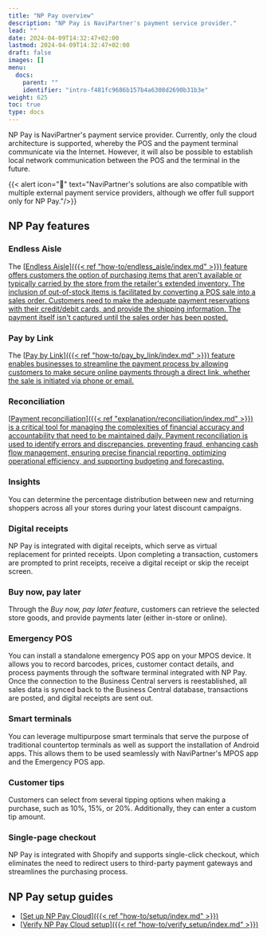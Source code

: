 ```yaml
---
title: "NP Pay overview"
description: "NP Pay is NaviPartner's payment service provider."
lead: ""
date: 2024-04-09T14:32:47+02:00
lastmod: 2024-04-09T14:32:47+02:00
draft: false
images: []
menu:
  docs:
    parent: ""
    identifier: "intro-f481fc9686b157b4a6308d2690b31b3e"
weight: 625
toc: true
type: docs
---
```


NP Pay is NaviPartner's payment service provider. Currently, only the cloud architecture is supported, whereby the POS and the payment terminal communicate via the Internet. However, it will also be possible to establish local network communication between the POS and the terminal in the future. 

  {{< alert icon="📝" text="NaviPartner's solutions are also compatible with multiple external payment service providers, although we offer full support only for NP Pay."/>}}

## NP Pay features

### Endless Aisle

The [<ins>Endless Aisle<ins>]({{< ref "how-to/endless_aisle/index.md" >}}) feature offers customers the option of purchasing items that aren't available or typically carried by the store from the retailer's extended inventory. The inclusion of out-of-stock items is facilitated by converting a POS sale into a sales order. Customers need to make the adequate payment reservations with their credit/debit cards, and provide the shipping information. The payment itself isn't captured until the sales order has been posted. 

### Pay by Link

The [<ins>Pay by Link<ins>]({{< ref "how-to/pay_by_link/index.md" >}}) feature enables businesses to streamline the payment process by allowing customers to make secure online payments through a direct link, whether the sale is initiated via phone or email. 

### Reconciliation

[<ins>Payment reconciliation<ins>]({{< ref "explanation/reconciliation/index.md" >}}) is a critical tool for managing the complexities of financial accuracy and accountability that need to be maintained daily. Payment reconciliation is used to identify errors and discrepancies, preventing fraud, enhancing cash flow management, ensuring precise financial reporting, optimizing operational efficiency, and supporting budgeting and forecasting. 

### Insights

You can determine the percentage distribution between new and returning shoppers across all your stores during your latest discount campaigns.

### Digital receipts

NP Pay is integrated with digital receipts, which serve as virtual replacement for printed receipts. Upon completing a transaction, customers are prompted to print receipts, receive a digital receipt or skip the receipt screen. 

### Buy now, pay later

Through the *Buy now, pay later feature*, customers can retrieve the selected store goods, and provide payments later (either in-store or online). 

### Emergency POS

You can install a standalone emergency POS app on your MPOS device. It allows you to record barcodes, prices, customer contact details, and process payments through the software terminal integrated with NP Pay. Once the connection to the Business Central servers is reestablished, all sales data is synced back to the Business Central database, transactions are posted, and digital receipts are sent out. 

### Smart terminals

You can leverage multipurpose smart terminals that serve the purpose of traditional countertop terminals as well as support the installation of Android apps. This allows them to be used seamlessly with NaviPartner's MPOS app and the Emergency POS app. 

### Customer tips

Customers can select from several tipping options when making a purchase, such as 10%, 15%, or 20%. Additionally, they can enter a custom tip amount. 

### Single-page checkout

NP Pay is integrated with Shopify and supports single-click checkout, which eliminates the need to redirect users to third-party payment gateways and streamlines the purchasing process. 

## NP Pay setup guides

- [<ins>Set up NP Pay Cloud<ins>]({{< ref "how-to/setup/index.md" >}})
- [<ins>Verify NP Pay Cloud setup<ins>]({{< ref "how-to/verify_setup/index.md" >}})


